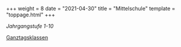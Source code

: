 +++
weight = 8
date = "2021-04-30"
title = "Mittelschule"
template = "toppage.html"
+++

_Jahrgangstufe 1-10_

[Ganztagsklassen](../schullebenseiten/ganztagsklassen)  
